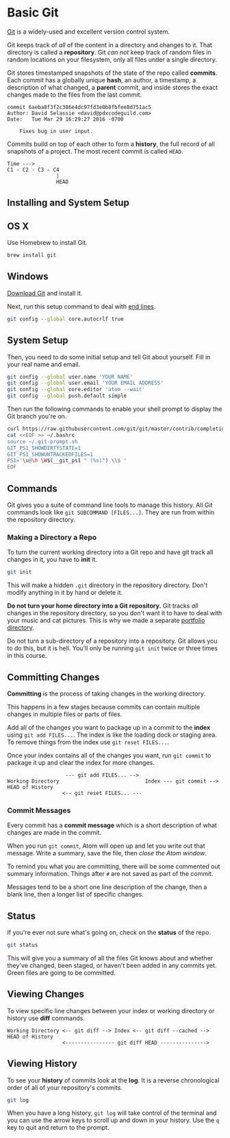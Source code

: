 # Basic Git

[Git](https://git-scm.com) is a widely-used and excellent version control system.

Git keeps track of _all_ of the content in a directory and changes to it.
That directory is called a **repository**.
Git _can not_ keep track of random files in random locations on your filesystem, only all files under a single directory.

Git stores timestamped snapshots of the state of the repo called **commits**.
Each commit has a globally unique **hash**, an author, a timestamp, a description of what changed, a **parent** commit, and inside stores the exact changes made to the files from the last commit.

```
commit 6aeba8f3f2c386e4dc97fd3e0b8fbfee8d751ac5
Author: David Selassie <david@pdxcodeguild.com>
Date:   Tue Mar 29 16:29:27 2016 -0700

    Fixes bug in user input.
```

Commits build on top of each other to form a **history**, the full record of all snapshots of a project.
The most recent commit is called `HEAD`.

```
Time --->
C1 - C2 - C3 - C4
                |
                HEAD
```

## Installing and System Setup

## OS X

Use Homebrew to install Git.

```bash
brew install git
```

## Windows

[Download Git](https://git-scm.com/download) and install it.

Next, run this setup command to deal with [end lines](http://adaptivepatchwork.com/2012/03/01/mind-the-end-of-your-line/).

```bash
git config --global core.autocrlf true
```

## System Setup

Then, you need to do some initial setup and tell Git about yourself.
Fill in your real name and email.

```bash
git config --global user.name 'YOUR NAME'
git config --global user.email 'YOUR EMAIL ADDRESS'
git config --global core.editor 'atom --wait'
git config --global push.default simple
```

Then run the following commands to enable your shell prompt to display the Git branch you're on.

```bash
curl https://raw.githubusercontent.com/git/git/master/contrib/completion/git-prompt.sh > ~/.git-prompt.sh
cat <<EOF >> ~/.bashrc
source ~/.git-prompt.sh
GIT_PS1_SHOWDIRTYSTATE=1
GIT_PS1_SHOWUNTRACKEDFILES=1
PS1='\u@\h \W$(__git_ps1 " (%s)") \\$ '
EOF
```

## Commands

Git gives you a suite of command line tools to manage this history.
All Git commands look like `git SUBCOMMAND [FILES...]`.
They are run from within the repository directory.

### Making a Directory a Repo

To turn the current working directory into a Git repo and have git track all changes in it, you have to **init** it.

```bash
git init
```

This will make a hidden `.git` directory in the repository directory.
Don't modify anything in it by hand or delete it.

**Do not turn your home directory into a Git repository.**
Git tracks _all_ changes in the repository directory, so you don't want it to have to deal with your music and cat pictures.
This is why we made a separate [portfolio directory](/notes/course-portfolio.md).

Do not turn a sub-directory of a repository into a repository.
Git allows you to do this, but it is hell.
You'll only be running `git init` twice or three times in this course.

## Committing Changes

**Committing** is the process of taking changes in the working directory.

This happens in a few stages because commits can contain multiple changes in multiple files or parts of files.

Add all of the changes you want to package up in a commit to the **index** using `git add FILES...`.
The index is like the loading dock or staging area.
To remove things from the index use `git reset FILES...`.

Once your index contains all of the changes you want, run `git commit` to package it up and clear the index for more changes.

```
                   --- git add FILES... -->
Working Directory                            Index --- git commit --> HEAD of History
                  <-- git reset FILES... ---
```

### Commit Messages

Every commit has a **commit message** which is a short description of what changes are made in the commit.

When you run `git commit`, Atom will open up and let you write out that message.
Write a summary, save the file, then _close the Atom window_.

To remind you what you are committing, there will be some commented out summary information.
Things after `#` are not saved as part of the commit.

Messages tend to be a short one line description of the change, then a blank line, then a longer list of specific changes.

## Status

If you're ever not sure what's going on, check on the **status** of the repo.

```bash
git status
```

This will give you a summary of all the files Git knows about and whether they've changed, been staged, or haven't been added in any commits yet.
Green files are going to be committed.

## Viewing Changes

To view specific line changes between your index or working directory or history use **diff** commands.

```
Working Directory <-- git diff --> Index <-- git diff --cached --> HEAD of History
                  <---------------- git diff HEAD --------------->
```

## Viewing History

To see your **history** of commits look at the **log**.
It is a reverse chronological order of all of your repository's commits.

```bash
git log
```

When you have a long history, `git log` will take control of the terminal and you can use the arrow keys to scroll up and down in your history.
Use the `q` key to quit and return to the prompt.